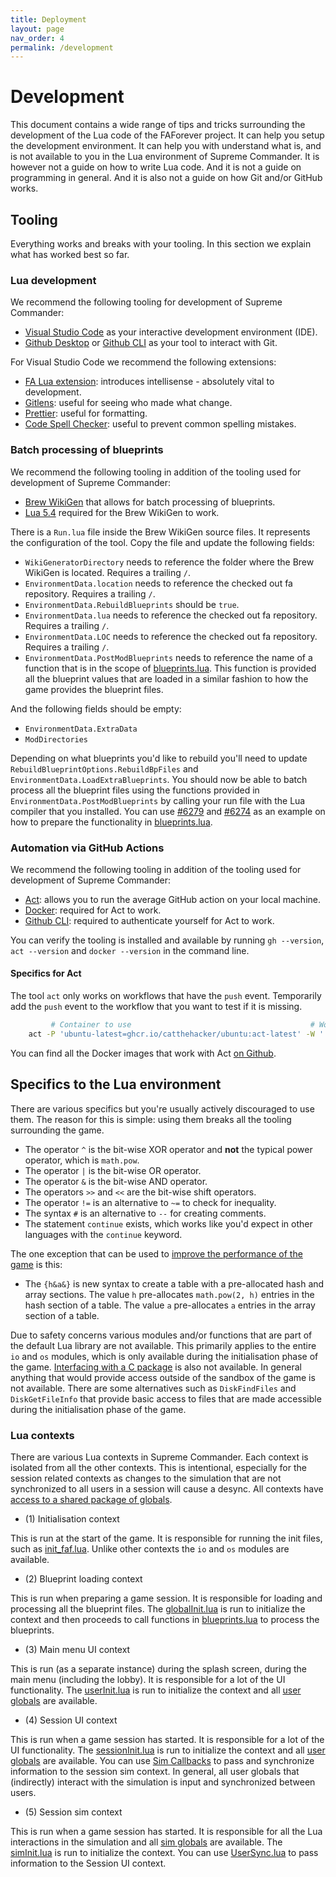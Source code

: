 ```yaml
---
title: Deployment
layout: page
nav_order: 4
permalink: /development
---
```


# Development

This document contains a wide range of tips and tricks surrounding the development of the Lua code of the FAForever project. It can help you setup the development environment. It can help you with understand what is, and is not available to you in the Lua environment of Supreme Commander. It is however not a guide on how to write Lua code. And it is not a guide on programming in general. And it is also not a guide on how Git and/or GitHub works.

## Tooling

Everything works and breaks with your tooling. In this section we explain what has worked best so far.

### Lua development

We recommend the following tooling for development of Supreme Commander:

- [Visual Studio Code](https://code.visualstudio.com/) as your interactive development environment (IDE).
- [Github Desktop](https://github.com/apps/desktop) or [Github CLI](https://git-scm.com/) as your tool to interact with Git.

For Visual Studio Code we recommend the following extensions:

- [FA Lua extension](https://github.com/FAForever/fa-lua-vscode-extension/releases): introduces intellisense - absolutely vital to development.
- [Gitlens](https://marketplace.visualstudio.com/items?itemName=eamodio.gitlens): useful for seeing who made what change.
- [Prettier](https://marketplace.visualstudio.com/items?itemName=esbenp.prettier-vscode): useful for formatting.
- [Code Spell Checker](https://marketplace.visualstudio.com/items?itemName=streetsidesoftware.code-spell-checker): useful to prevent common spelling mistakes.

### Batch processing of blueprints

We recommend the following tooling in addition of the tooling used for development of Supreme Commander:

- [Brew WikiGen](https://github.com/The-Balthazar/BrewWikiGen) that allows for batch processing of blueprints.
- [Lua 5.4](https://www.lua.org/download.html) required for the Brew WikiGen to work.

There is a `Run.lua` file inside the Brew WikiGen source files. It represents the configuration of the tool. Copy the file and update the following fields:

- `WikiGeneratorDirectory` needs to reference the folder where the Brew WikiGen is located. Requires a trailing `/`.
- `EnvironmentData.location` needs to reference the checked out fa repository. Requires a trailing `/`.
- `EnvironmentData.RebuildBlueprints` should be `true`.
- `EnvironmentData.lua` needs to reference the checked out fa repository. Requires a trailing `/`.
- `EnvironmentData.LOC` needs to reference the checked out fa repository. Requires a trailing `/`.
- `EnvironmentData.PostModBlueprints` needs to reference the name of a function that is in the scope of [blueprints.lua](https://github.com/FAForever/fa/blob/c36404675c7a95cda20fe867d78bd1c01c7df103/lua/system/Blueprints.lua). This function is provided all the blueprint values that are loaded in a similar fashion to how the game provides the blueprint files.

And the following fields should be empty:

- `EnvironmentData.ExtraData`
- `ModDirectories`

Depending on what blueprints you'd like to rebuild you'll need to update `RebuildBlueprintOptions.RebuildBpFiles` and `EnvironmentData.LoadExtraBlueprints`. You should now be able to batch process all the blueprint files using the functions provided in `EnvironmentData.PostModBlueprints` by calling your run file with the Lua compiler that you installed. You can use [#6279](https://github.com/FAForever/fa/pull/6279) and [#6274](https://github.com/FAForever/fa/pull/6274) as an example on how to prepare the functionality in [blueprints.lua](https://github.com/FAForever/fa/blob/c36404675c7a95cda20fe867d78bd1c01c7df103/lua/system/Blueprints.lua).

### Automation via GitHub Actions

We recommend the following tooling in addition of the tooling used for development of Supreme Commander:

- [Act](https://github.com/nektos/act): allows you to run the average GitHub action on your local machine.
- [Docker](https://www.docker.com/products/docker-desktop/): required for Act to work.
- [Github CLI](https://github.com/cli/cli): required to authenticate yourself for Act to work.

You can verify the tooling is installed and available by running `gh --version`, `act --version` and `docker --version` in the command line.

#### Specifics for Act

The tool `act` only works on workflows that have the `push` event. Temporarily add the `push` event to the workflow that you want to test if it is missing.

```bash
         # Container to use                                        # Workflow to debug              # Token to authorize (optional)    # Do not pull the docker image each time
    act -P 'ubuntu-latest=ghcr.io/catthehacker/ubuntu:act-latest' -W '.github/workflows/test.yaml' -s GITHUB_TOKEN="$(gh auth token)" -p=false
```

You can find all the Docker images that work with Act [on Github](https://github.com/catthehacker/docker_images).

## Specifics to the Lua environment

There are various specifics but you're usually actively discouraged to use them. The reason for this is simple: using them breaks all the tooling surrounding the game.

- The operator `^` is the bit-wise XOR operator and **not** the typical power operator, which is `math.pow`.
- The operator `|` is the bit-wise OR operator.
- The operator `&` is the bit-wise AND operator.
- The operators `>>` and `<<` are the bit-wise shift operators.
- The operator `!=` is an alternative to `~=` to check for inequality.
- The syntax `#` is an alternative to `--` for creating comments.
- The statement `continue` exists, which works like you'd expect in other languages with the `continue` keyword.

The one exception that can be used to [improve the performance of the game](https://github.com/FAForever/fa/issues/4539) is this:

- The `{h&a&}` is new syntax to create a table with a pre-allocated hash and array sections. The value `h` pre-allocates `math.pow(2, h)` entries in the hash section of a table. The value `a` pre-allocates `a` entries in the array section of a table.

Due to safety concerns various modules and/or functions that are part of the default Lua library are not available. This primarily applies to the entire `io` and `os` modules, which is only available during the initialisation phase of the game. [Interfacing with a C package](https://www.lua.org/pil/8.2.html) is also not available. In general anything that would provide access outside of the sandbox of the game is not available. There are some alternatives such as `DiskFindFiles` and `DiskGetFileInfo` that provide basic access to files that are made accessible during the initialisation phase of the game.

### Lua contexts

There are various Lua contexts in Supreme Commander. Each context is isolated from all the other contexts. This is intentional, especially for the session related contexts as changes to the simulation that are not synchronized to all users in a session will cause a desync. All contexts have [access to a shared package of globals](https://github.com/FAForever/fa/blob/c36404675c7a95cda20fe867d78bd1c01c7df103/engine/Core.lua).

- (1) Initialisation context

This is run at the start of the game. It is responsible for running the init files, such as [init_faf.lua](https://github.com/FAForever/fa/blob/c36404675c7a95cda20fe867d78bd1c01c7df103/init_faf.lua). Unlike other contexts the `io` and `os` modules are available.

- (2) Blueprint loading context

This is run when preparing a game session. It is responsible for loading and processing all the blueprint files. The [globalInit.lua](https://github.com/FAForever/fa/blob/c36404675c7a95cda20fe867d78bd1c01c7df103/lua/globalInit.lua) is run to initialize the context and then proceeds to call functions in [blueprints.lua](https://github.com/FAForever/fa/blob/c36404675c7a95cda20fe867d78bd1c01c7df103/lua/system/Blueprints.lua) to process the blueprints.

- (3) Main menu UI context

This is run (as a separate instance) during the splash screen, during the main menu (including the lobby). It is responsible for a lot of the UI functionality. The [userInit.lua](https://github.com/FAForever/fa/blob/c36404675c7a95cda20fe867d78bd1c01c7df103/lua/userInit.lua) is run to initialize the context and all [user globals](https://github.com/FAForever/fa/blob/c36404675c7a95cda20fe867d78bd1c01c7df103/engine/User.lua) are available.

- (4) Session UI context

This is run when a game session has started. It is responsible for a lot of the UI functionality. The [sessionInit.lua](https://github.com/FAForever/fa/blob/c36404675c7a95cda20fe867d78bd1c01c7df103/lua/SessionInit.lua) is run to initialize the context and all [user globals](https://github.com/FAForever/fa/blob/c36404675c7a95cda20fe867d78bd1c01c7df103/engine/User.lua) are available. You can use [Sim Callbacks](https://github.com/FAForever/fa/blob/c36404675c7a95cda20fe867d78bd1c01c7df103/lua/SimCallbacks.lua) to pass and synchronize information to the session sim context. In general, all user globals that (indirectly) interact with the simulation is input and synchronized between users.

- (5) Session sim context

This is run when a game session has started. It is responsible for all the Lua interactions in the simulation and all [sim globals](https://github.com/FAForever/fa/blob/c36404675c7a95cda20fe867d78bd1c01c7df103/engine/Sim.lua) are available. The [simInit.lua](https://github.com/FAForever/fa/blob/c36404675c7a95cda20fe867d78bd1c01c7df103/lua/simInit.lua) is run to initialize the context. You can use [UserSync.lua](https://github.com/FAForever/fa/blob/c36404675c7a95cda20fe867d78bd1c01c7df103/lua/UserSync.lua) to pass information to the Session UI context.

<!--
## Writing high performing Lua code for Supreme Commander

It goes without saying that premature optimisation is the root of all evil in the world. But Supreme Commander is not like the world. There is some common hygiene that you can apply to make your code a magnitude faster and more readable at the same time.

In Supreme Commander all Lua code is read, parsed and transpiled into bytecode that represent instructions. This happens when a module is [imported](../lua/system/import.lua) for the first time. The instructions are then executed by an interpreter. Unlike the [average compiler](https://en.wikipedia.org/wiki/Optimizing_compiler), an interpreter (and specifically a Lua interpreter) takes your code extremely literal. The instructions directly map to the syntax of the Lua script. You can learn more about what instructions exist by reading chapter 7 of [The implementation of Lua 5.0](https://www.lua.org/doc/jucs05.pdf). You can evaluate the instructions that make up a function using `debug.listcode`.

<todo> -->
